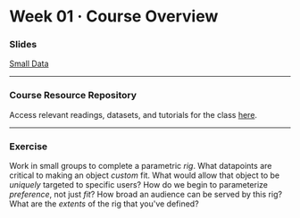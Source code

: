 # Week 01 · Course Overview

### Slides

[Small Data](small-data.pdf)

-----

### Course Resource Repository

Access relevant readings, datasets, and tutorials for the class [here](https://drive.google.com/drive/folders/1MFnHnPpG6v-mKBOOcnNrqlkPvNoJlrY-?usp=sharing).

-----

### Exercise

Work in small groups to complete a parametric *rig*. What datapoints are critical to making an object *custom* fit. What would allow that object to be *uniquely* targeted to specific users? How do we begin to parameterize *preference*, not just *fit*? How broad an audience can be served by this rig? What are the *extents* of the rig that you've defined?
